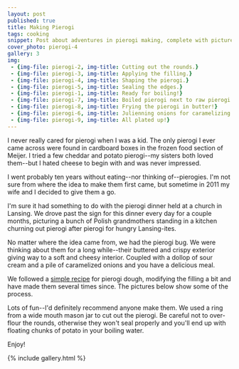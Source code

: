 ```yaml
---
layout: post
published: true
title: Making Pierogi
tags: cooking
snippet: Post about adventures in pierogi making, complete with pictures!
cover_photo: pierogi-4
gallery: 3 
img:
 - {img-file: pierogi-2, img-title: Cutting out the rounds.}
 - {img-file: pierogi-3, img-title: Applying the filling.}
 - {img-file: pierogi-4, img-title: Shaping the pierogi.}
 - {img-file: pierogi-5, img-title: Sealing the edges.}
 - {img-file: pierogi-1, img-title: Ready for boiling!}
 - {img-file: pierogi-7, img-title: Boiled pierogi next to raw pierogi.}
 - {img-file: pierogi-8, img-title: Frying the pierogi in butter!}
 - {img-file: pierogi-6, img-title: Julienning onions for caramelizing.}
 - {img-file: pierogi-9, img-title: All plated up!}
---
```

I never really cared for pierogi when I was a kid. The only pierogi I ever came across were found in cardboard boxes in the frozen food section of Meijer. I tried a few cheddar and potato pierogi--my sisters both loved them--but I hated cheese to begin with and was never impressed.

I went probably ten years without eating--nor thinking of--pierogies. I'm not sure from where the idea to make them first came, but sometime in 2011 my wife and I decided to give them a go.

I'm sure it had something to do with the pierogi dinner held at a church in Lansing. We drove past the sign for this dinner every day for a couple months, picturing a bunch of Polish grandmothers standing in a kitchen churning out pierogi after pierogi for hungry Lansing-ites.

No matter where the idea came from, we had the pierogi bug. We were thinking about them for a long while--their buttered and crispy exterior giving way to a soft and cheesy interior. Coupled with a dollop of sour cream and a pile of caramelized onions and you have a delicious meal.

We followed a [simple recipe](http://allrecipes.com/recipe/pierogi-polish-dumplings/) for pierogi dough, modifying the filling a bit and have made them several times since. The pictures below show some of the process.

Lots of fun--I'd definitely recommend anyone make them. We used a ring from a wide mouth mason jar to cut out the pierogi. Be careful not to over-flour the rounds, otherwise they won't seal properly and you'll end up with floating chunks of potato in your boiling water.

Enjoy!

{% include gallery.html %}